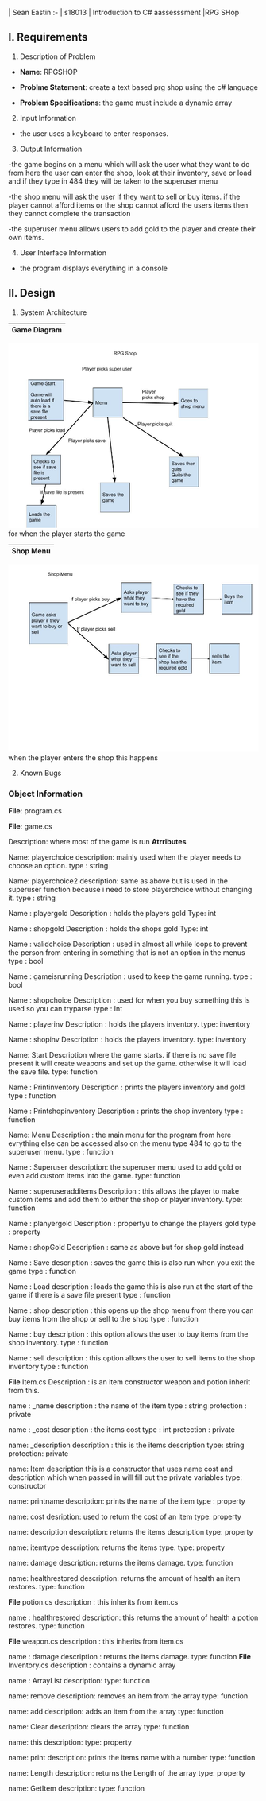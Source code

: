 | Sean Eastin
:-
| s18013
| Introduction to C# aassesssment
|RPG SHop

## I. Requirements

1. Description of Problem
- **Name**: RPGSHOP
- **Problme Statement**: create a text based prg shop using the c# language


- **Problem Specifications**: the game must include a dynamic array

2. Input Information
- the user uses a keyboard to enter responses.

3. Output Information

-the game begins on a menu which will ask the user what they want to do from here the user can enter the shop, look at their inventory, save or load and if they type in 484 they will be taken to the superuser menu

-the shop menu will ask the user if they want to sell or buy items. if the player cannot afford items or the shop cannot afford the users items then they cannot complete the transaction

-the superuser menu allows users to add gold to the player and create their own items.

4. User Interface Information
- the program displays everything in a console

## II. Design

1. System Architecture

|Game Diagram
|:-
![Game Diagram](files/Gamediagram.jpg)
for when the player starts the game



|Shop Menu
|:-
![Shop Menu](files/ShopMenu.jpg)
when the player enters the shop this happens

2. Known Bugs





### Object Information

**File**: program.cs



**File**: game.cs

Description: where most of the game is run
**Atrributes**

Name: playerchoice
description: mainly used when the player needs to choose an option.
type : string

Name: playerchoice2
description: same as above but is used in the superuser function because i need to store playerchoice without changing it.
type : string

Name : playergold
Description : holds the players gold
Type: int

Name : shopgold
Description : holds the shops gold
Type: int

Name : validchoice
Description : used in almost all while loops to prevent the person from entering in something that is not an option in the menus
type : bool

Name : gameisrunning
Description : used to keep the game running.
type : bool

Name : shopchoice
Description : used for when you buy something this is used so you can tryparse
type : Int

Name : playerinv
Description : holds the players inventory.
type: inventory

Name : shopinv
Description : holds the players inventory.
type: inventory

Name: Start
Description where the game starts. if there is no save file present it will create weapons and set up the game.
otherwise it will load the save file.
type: function

Name : Printinventory
Description : prints the players inventory and gold
type : function

Name : Printshopinventory
Description : prints the shop inventory
type : function

Name: Menu
Description : the main menu for the program from here evrything else can be accessed also on the menu type 484 to go to the superuser menu.
type : function

Name : Superuser
description: the superuser menu used to add gold or even add custom items into the game.
type: function

Name : superuseradditems
Description : this allows the player to make custom items and add them to either the shop or player inventory.
type: function

Name : planyergold
Description : propertyu to change the players gold
type : property

Name : shopGold
Description : same as above but for shop gold instead

Name : Save
description : saves the game this is also run when you exit the game
type : function

Name : Load
description : loads the game this is also run at the start of the game if there is a save file present
type : function

Name : shop
description : this opens up the shop menu from there you can buy items from the shop or sell to the shop
type : function

Name : buy
description : this option allows the user to buy items from the shop inventory.
type : function

Name : sell
description : this option allows the user to sell items to the shop inventory
type : function

**File** Item.cs
Description : is an item constructor weapon and potion inherit from this.

name : _name
description : the name of the item
type : string
protection : private

name : _cost
description : the items cost
type : int
protection : private

name: _description
description : this is the items description
type: string
protection: private

name: Item
description this is a constructor that uses name cost and description which when passed in will fill out the private variables
type: constructor

name: printname
description: prints the name of the item
type : property

name: cost
desription: used to return the cost of an item
type: property

name: description
description: returns the items description
type: property

name: itemtype
description: returns the items type.
type: property

name: damage
description: returns the items damage.
type: function

name: healthrestored
description: returns the amount of health an item restores.
type: function

**File** potion.cs
description : this inherits from item.cs 

name : healthrestored
description: this returns the amount of health a potion restores.
type: function

**File** weapon.cs
description : this inherits from item.cs

name :  damage
description : returns the items damage.
type: function
**File** Inventory.cs
description : contains a dynamic array

name : ArrayList
description:
type: function

name: remove
description: removes an item from the array
type: function

name: add
description: adds an item from the array
type: function

name: Clear
description: clears the array
type: function

name: this
description:
type: property

name: print
description: prints the items name with a number
type: function

name: Length
description: returns the Length of the array
type: property

name: GetItem
description:
type: function